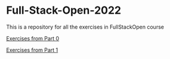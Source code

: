 # Full-Stack-Open-2022
This is a repository for all the exercises in FullStackOpen course

[Exercises from Part 0](https://github.com/AlexAllen247/Full-Stack-Open-2022/tree/main/part0)

[Exercises from Part 1](https://github.com/AlexAllen247/Full-Stack-Open-2022/tree/main/part1)
